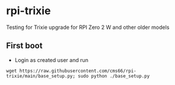 # rpi-trixie
Testing for Trixie upgrade for RPI Zero 2 W and other older models
## First boot
- Login as created user and run 
```
wget https://raw.githubusercontent.com/cms66/rpi-trixie/main/base_setup.py; sudo python ./base_setup.py
```
